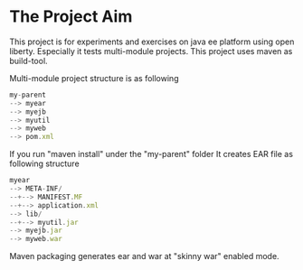 # The Project Aim
This project is for experiments and exercises on java ee platform using open liberty. Especially it tests multi-module projects. This project uses maven as build-tool. 

Multi-module project structure is as following

```javascript
my-parent
--> myear
--> myejb 
--> myutil
--> myweb
--> pom.xml
```
If you run "maven install" under the "my-parent" folder It creates EAR file as following structure 

```javascript
myear
--> META-INF/
--+--> MANIFEST.MF 
--+--> application.xml
--> lib/
--+--> myutil.jar
--> myejb.jar
--> myweb.war
```
Maven packaging generates ear and war at "skinny war" enabled mode.

